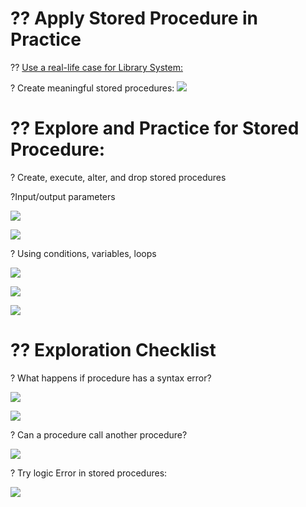  # ?? Apply Stored Procedure in Practice  

 ?? <ins>Use a real-life case for Library System:</ins>

   ? Create meaningful stored procedures:
   ![](./image/sp1.png)

 # ?? Explore and Practice for  Stored Procedure:

? Create, execute, alter, and drop stored procedures 

?Input/output parameters 


![](./image/sp3.png)

![](./image/sp4.png)


? Using conditions, variables, loops 

![](./image/sp5if_no.png)

![](./image/sp5if_yes.png)

![](./image/sp6Loop.png)

# ?? Exploration Checklist

? What happens if procedure has a syntax error? 

![](./image/sp7SynatxError.png)


![](./image/sp9SyntaxError.png)

? Can a procedure call another procedure?

![](./image/sp8SpCallingAnotherSp.png)


? Try logic Error in stored procedures:


![](./image/sp9IncorrectDataTypeError.png)

